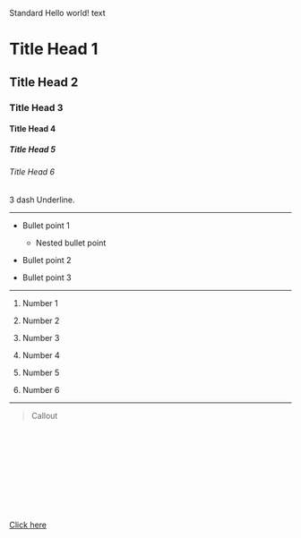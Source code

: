 Standard Hello world! text

# Title Head 1

## Title Head 2

### Title Head 3

#### Title Head 4

##### Title Head 5

###### Title Head 6


3 dash Underline.

--- 

- Bullet point 1

    - Nested bullet point

- Bullet point 2

* Bullet point 3

---

1. Number 1

2. Number 2

3. Number 3

1. Number 4

1. Number 5

1. Number 6
--- 

> Callout

![](C:/Users/User_Central/pictures/mee.pgn)

[Click here](https://techietechnician.com)